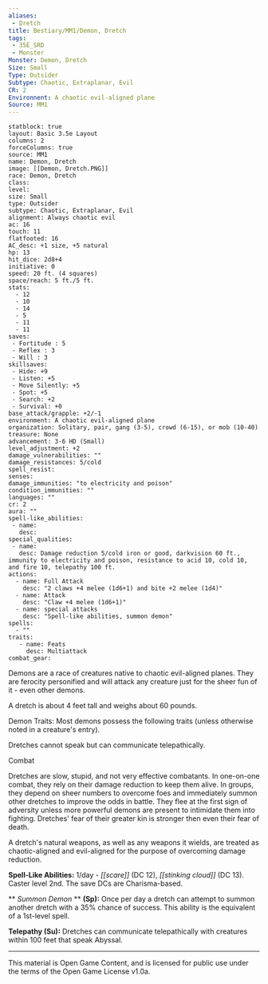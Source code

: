 ```yaml
---
aliases:
 - Dretch
title: Bestiary/MM1/Demon, Dretch
tags: 
 - 35E_SRD
 - Monster
Monster: Demon, Dretch
Size: Small
Type: Outsider
Subtype: Chaotic, Extraplanar, Evil
CR: 2
Environnent: A chaotic evil-aligned plane
Source: MM1
---
```


```statblock
statblock: true
layout: Basic 3.5e Layout
columns: 2
forceColumns: true
source: MM1 
name: Demon, Dretch
image: [[Demon, Dretch.PNG]]
race: Demon, Dretch
class: 
level: 
size: Small
type: Outsider
subtype: Chaotic, Extraplanar, Evil
alignment: Always chaotic evil
ac: 16
touch: 11
flatfooted: 16
AC_desc: +1 size, +5 natural
hp: 13
hit_dice: 2d8+4
initiative: 0
speed: 20 ft. (4 squares)
space/reach: 5 ft./5 ft.
stats:
  - 12
  - 10
  - 14
  - 5
  - 11
  - 11
saves:
 - Fortitude : 5
 - Reflex : 3
 - Will : 3
skillsaves:
 - Hide: +9
 - Listen: +5
 - Move Silently: +5
 - Spot: +5
 - Search: +2
 - Survival: +0
base_attack/grapple: +2/-1
environment: A chaotic evil-aligned plane
organization: Solitary, pair, gang (3-5), crowd (6-15), or mob (10-40)
treasure: None
advancement: 3-6 HD (Small)
level_adjustment: +2
damage_vulnerabilities: ""
damage_resistances: 5/cold
spell_resist: 
senses: 
damage_immunities: "to electricity and poison"
condition_immunities: ""
languages: ""
cr: 2
aura: ""
spell-like_abilities:
 - name: 
   desc: 
special_qualities:
 - name:
   desc: Damage reduction 5/cold iron or good, darkvision 60 ft., immunity to electricity and poison, resistance to acid 10, cold 10, and fire 10, telepathy 100 ft.
actions:
  - name: Full Attack
    desc: "2 claws +4 melee (1d6+1) and bite +2 melee (1d4)"
  - name: Attack
    desc: "Claw +4 melee (1d6+1)"
  - name: special attacks
    desc: "Spell-like abilities, summon demon"
spells:
  - ""
traits:
   - name: Feats
     desc: Multiattack
combat_gear:  
```


Demons are a race of creatures native to chaotic evil-aligned planes. They are ferocity personified and will attack any creature just for the sheer fun of it - even other demons.

A dretch is about 4 feet tall and weighs about 60 pounds.

Demon Traits: Most demons possess the following traits (unless otherwise noted in a creature's entry).

Dretches cannot speak but can communicate telepathically.

Combat

Dretches are slow, stupid, and not very effective combatants. In one-on-one combat, they rely on their damage reduction to keep them alive. In groups, they depend on sheer numbers to overcome foes and immediately summon other dretches to improve the odds in battle. They flee at the first sign of adversity unless more powerful demons are present to intimidate them into fighting. Dretches' fear of their greater kin is stronger then even their fear of death.

A dretch's natural weapons, as well as any weapons it wields, are treated as chaotic-aligned and evil-aligned for the purpose of overcoming damage reduction.


**Spell-Like Abilities:** 1/day - *[[scare]]* (DC 12), *[[stinking cloud]]* (DC 13). Caster level 2nd. The save DCs are Charisma-based.


**
*Summon Demon* 
**
**(Sp):** Once per day a dretch can attempt to summon another dretch with a 35% chance of success. This ability is the equivalent of a 1st-level spell.


**Telepathy (Su):** Dretches can communicate telepathically with creatures within 100 feet that speak Abyssal.

---

This material is Open Game Content, and is licensed for public use under the terms of the Open Game License v1.0a.
